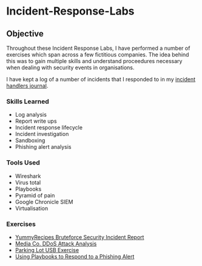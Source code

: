 # Incident-Response-Labs

## Objective

Throughout these Incident Response Labs, I have performed a number of exercises which span across a few fictitious companies. The idea behind this was to gain multiple skills and understand proceedures necessary when dealing with security events in organisations.

I have kept a log of a number of incidents that I responded to in my <a href="https://github.com/JustA-Byte/Incident-Response-Labs/blob/main/Incident%20Handlers%20Journal.md"> incident handlers journal</a>.

### Skills Learned

- Log analysis
- Report write ups
- Incident response lifecycle
- Incident investigation
- Sandboxing
- Phishing alert analysis

### Tools Used

- Wireshark
- Virus total
- Playbooks
- Pyramid of pain
- Google Chronicle SIEM
- Virtualisation

### Exercises
- <a href="https://github.com/JustA-Byte/Incident-Response-Labs/blob/main/YummyRecipes%20Bruteforce%20Security%20Incident%20Report.md"> YummyRecipes Bruteforce Security Incident Report </a>
- <a href="https://github.com/JustA-Byte/Incident-Response-Labs/blob/main/Media%20Co.%20DDoS%20Attack%20Analysis.md"> Media Co. DDoS Attack Analysis </a>
- <a href="https://github.com/JustA-Byte/Incident-Response-Labs/blob/main/Parking%20Lot%20USB%20Exercise.md"> Parking Lot USB Exercise </a>
- <a href="https://github.com/JustA-Byte/Incident-Response-Labs/blob/main/Phishing%20Alert%20Ticket%20Analysis.md"> Using Playbooks to Respond to a Phishing Alert </a>
